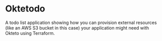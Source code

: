 # Oktetodo

A todo list application showing how you can provision external resources (like an AWS S3 bucket in this case) your application might need with Okteto using Terraform.